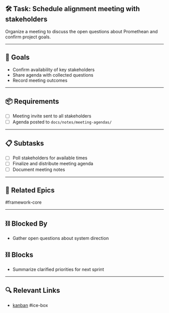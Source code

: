 ## 🛠️ Task: Schedule alignment meeting with stakeholders

Organize a meeting to discuss the open questions about Promethean and confirm project goals.

---

## 🎯 Goals
- Confirm availability of key stakeholders
- Share agenda with collected questions
- Record meeting outcomes

---

## 📦 Requirements
- [ ] Meeting invite sent to all stakeholders
- [ ] Agenda posted to `docs/notes/meeting-agendas/`

---

## 📋 Subtasks
- [ ] Poll stakeholders for available times
- [ ] Finalize and distribute meeting agenda
- [ ] Document meeting notes

---

## 🔗 Related Epics
#framework-core

---

## ⛓️ Blocked By
- Gather open questions about system direction

## ⛓️ Blocks
- Summarize clarified priorities for next sprint

---

## 🔍 Relevant Links
- [kanban](../boards/kanban.md)
#ice-box
